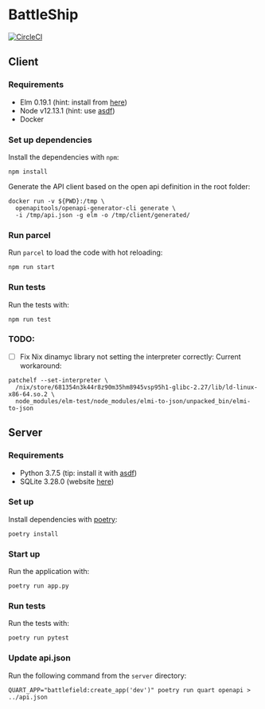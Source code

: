 # BattleShip

[![CircleCI](https://circleci.com/gh/CristhianMotoche/BattleShip.svg?style=svg)](https://circleci.com/gh/CristhianMotoche/BattleShip)

## Client
### Requirements
- Elm 0.19.1 (hint: install from [here][elm])
- Node v12.13.1 (hint: use [asdf])
- Docker


### Set up dependencies

Install the dependencies with `npm`:


```
npm install
```

Generate the API client based on the open api definition in the root folder:

```
docker run -v ${PWD}:/tmp \
  openapitools/openapi-generator-cli generate \
  -i /tmp/api.json -g elm -o /tmp/client/generated/
```


### Run parcel

Run `parcel` to load the code with hot reloading:

```
npm run start
```

### Run tests

Run the tests with:

```
npm run test
```

### TODO:
- [ ] Fix Nix dinamyc library not setting the interpreter correctly:
Current workaround:

```
patchelf --set-interpreter \
  /nix/store/681354n3k44r8z90m35hm8945vsp95h1-glibc-2.27/lib/ld-linux-x86-64.so.2 \
  node_modules/elm-test/node_modules/elmi-to-json/unpacked_bin/elmi-to-json
```

## Server
### Requirements

- Python 3.7.5 (tip: install it with [asdf])
- SQLite 3.28.0 (website [here][sqlite])

### Set up

Install dependencies with [poetry]:

```
poetry install
```

### Start up

Run the application with:

```
poetry run app.py
```

### Run tests

Run the tests with:

```
poetry run pytest
```

### Update api.json

Run the following command from the `server` directory:

```
QUART_APP="battlefield:create_app('dev')" poetry run quart openapi > ../api.json
```



[asdf]: https://github.com/asdf-vm/asdf
[poetry]: https://poetry.eustace.io/
[sqlite]: https://sqlite.org/index.html
[elm]: https://guide.elm-lang.org/install/elm.html
